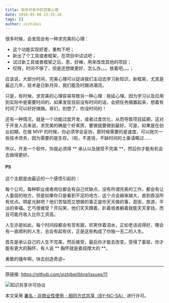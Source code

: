 ```yaml
---
title: 软件开发中的完美心理
date: 2016-05-08 23:35:28
tags: []
author: xizhibei
---
```

很多时候，会发现会有一种求完美的心理：
- 这个功能实现好差，重构下吧；
- 新出了个工具或者框架，在项目中试试吧；
- 试过新工具或者框架之后，恩，好棒，用来改改其他的项目；
- 哎呀，时间不够了，但是还想做更好，怎么办。。。放着吧。。。；

应该说，大部分时间，完美心理可以促进我们主动去学习新知识，新框架，尤其是最近几年，技术是日新月异，我们能及时跟进潮流。

只是，有时候，求完美的心理容易导致另一种心理：拖延心理。因为学习以及应用到实际中是需要时间的，如果发现目前没有时间的话，会把任务搁置起来，想着有时间了可以好好搞搞。哥们，别想了，你没时间的！

还有一种情况，就是一个功能过度开发，或者过度优化，从而导致项目延期，这对于开发人员来说，求完美的确是个好素质，要做就要做到最好。可是，如果是在创业初期，在做 MVP 的时候，你必须学会妥协，那时候需要的是速度，可以拖欠一些技术债务，因为需要的是生存。（呃，不差钱，不缺时间的土豪请略过……

所以，开发一个软件，你就必须得 ** 承认以及接受不完美 **，然后你才能有机会去做得更好。
#### PS

这个主题是由最近的一个感悟引起的：

每个公司，每种职业或者岗位都会有自己优缺点，没有所谓完美的工作，都会有让人委屈的地方，但是如果你只是看到不足的地方，这个点会越来越大，直到吞没所有优点。明星光鲜吧？他们苦恼而又想做的事正是你天天做的事，逛街，旅游，平淡的幸福。乞丐很难受？开玩笑，他们天天蹲着，趴着或者躺着就能天天拿钱，而且可能月收入比你工资高。

人生亦是如此，每个时间段都会有苦有甜，欢笑伴着泪水，正如老话说得好，哪会有一直顺利的人生，总会有起有伏，正是这些构成了你独一无二的人生。

首先是承认自己的人生不完美，然后接受，最后你才能去改变。受得了委屈，你才能有更大的胸怀，有人说 ** 胸怀就是委屈撑大的 **。

勇敢的骚年啊，快去创造奇迹~


***
原链接: https://github.com/xizhibei/blog/issues/11

![知识共享许可协议](https://i.creativecommons.org/l/by-nc-sa/4.0/88x31.png "署名 - 非商业性使用 - 相同方式共享（BY-NC-SA）")

本文采用 [署名 - 非商业性使用 - 相同方式共享（BY-NC-SA）](https://creativecommons.org/licenses/by-nc-sa/4.0/deed.zh) 进行许可。
